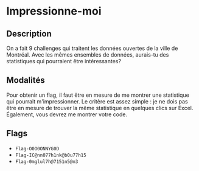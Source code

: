# Impressionne-moi

## Description

On a fait 9 challenges qui traitent les données ouvertes de la ville de Montréal. Avec les mêmes ensembles de données, aurais-tu des statistiques qui pourraient être intéressantes?

## Modalités

Pour obtenir un flag, il faut être en mesure de me montrer une statistique qui pourrait m'impressionner. Le critère est assez simple : je ne dois pas être en mesure de trouver la même statistique en quelques clics sur Excel. Également, vous devrez me montrer votre code.

## Flags

- `Flag-O0O0ONNYG0D`
- `Flag-IC@nn077h1nk@b0u77h15`
- `Flag-0mglul7h@7151n5@n3`
